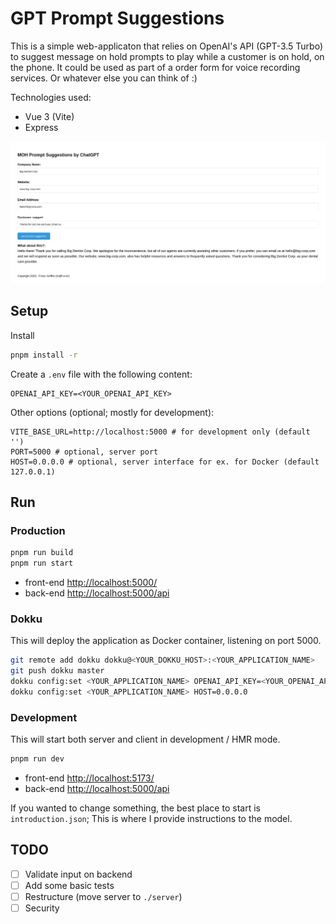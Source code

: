 # GPT Prompt Suggestions

This is a simple web-applicaton that relies on OpenAI's API (GPT-3.5 Turbo) to suggest message on hold prompts to play while a customer is on hold, on the phone. It could be used as part of a order form for voice recording services. Or whatever else you can think of :)

Technologies used:

- Vue 3 (Vite)
- Express

![GPT Prompt Suggestions](./preview.png?raw=true)

## Setup

Install

```bash
pnpm install -r
```

Create a `.env` file with the following content:

```
OPENAI_API_KEY=<YOUR_OPENAI_API_KEY>
```

Other options (optional; mostly for development):

```
VITE_BASE_URL=http://localhost:5000 # for development only (default '')
PORT=5000 # optional, server port
HOST=0.0.0.0 # optional, server interface for ex. for Docker (default 127.0.0.1)
```

## Run

### Production

```bash
pnpm run build
pnpm run start
```

- front-end [http://localhost:5000/](http://localhost:5000/)
- back-end [http://localhost:5000/api](http://localhost:5000/api)

### Dokku

This will deploy the application as Docker container, listening on port 5000.

```bash
git remote add dokku dokku@<YOUR_DOKKU_HOST>:<YOUR_APPLICATION_NAME>
git push dokku master
dokku config:set <YOUR_APPLICATION_NAME> OPENAI_API_KEY=<YOUR_OPENAI_API_KEY>
dokku config:set <YOUR_APPLICATION_NAME> HOST=0.0.0.0
```

### Development

This will start both server and client in development / HMR mode.

```bash
pnpm run dev
```

- front-end [http://localhost:5173/](http://localhost:5173/)
- back-end [http://localhost:5000/api](http://localhost:5000/api)

If you wanted to change something, the best place to start is `introduction.json`; This is where I provide instructions to the model.

## TODO

- [ ] Validate input on backend
- [ ] Add some basic tests
- [ ] Restructure (move server to `./server`)
- [ ] Security
